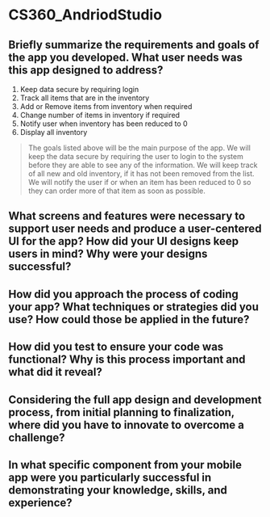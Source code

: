 # CS360_AndriodStudio

## Briefly summarize the requirements and goals of the app you developed. What user needs was this app designed to address?
1. Keep data secure by requiring login
2. Track all items that are in the inventory
3. Add or Remove items from inventory when required
4. Change number of items in inventory if required
5. Notify user when inventory has been reduced to 0
6. Display all inventory 
 > The goals listed above will be the main purpose of the app. We will keep the data secure by requiring the user to login
 > to the system before they are able to see any of the information. We will keep track of all new and old inventory, if 
 > it has not been removed from the list. We will notify the user if or when an item has been reduced to 0 so they can 
 > order more of that item as soon as possible. 

## What screens and features were necessary to support user needs and produce a user-centered UI for the app? How did your UI designs keep users in mind? Why were your designs successful?

## How did you approach the process of coding your app? What techniques or strategies did you use? How could those be applied in the future?

## How did you test to ensure your code was functional? Why is this process important and what did it reveal?

## Considering the full app design and development process, from initial planning to finalization, where did you have to innovate to overcome a challenge?

## In what specific component from your mobile app were you particularly successful in demonstrating your knowledge, skills, and experience?
